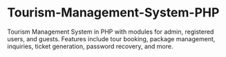 # Tourism-Management-System-PHP
Tourism Management System in PHP with modules for admin, registered users, and guests. Features include tour booking, package management, inquiries, ticket generation, password recovery, and more.
